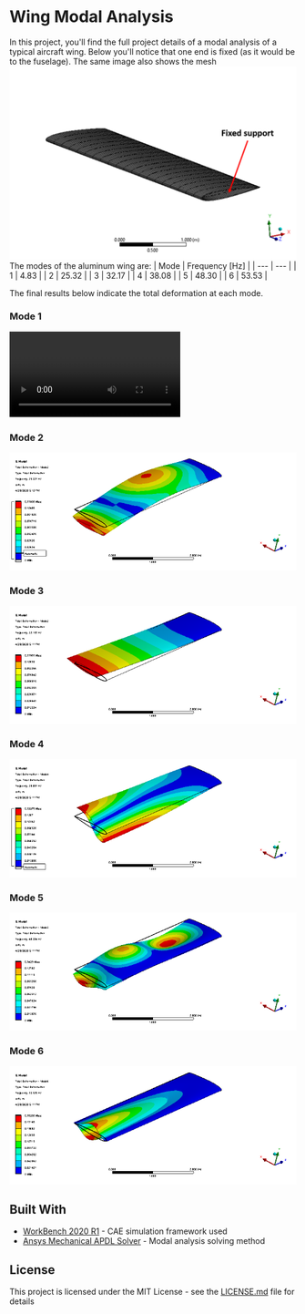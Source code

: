 # Wing Modal Analysis 
In this project, you'll find the full project details of a modal analysis of a typical aircraft wing. Below you'll notice that one end is fixed (as it would be to the fuselage). The same image also shows the mesh
![](wing_modalA_files/user_files/wingmesh_sup.png)
The modes of the aluminum wing are:
| Mode     | Frequency [Hz] |
| ---      | ---       |
| 1 | 4.83 |
| 2 | 25.32 |
| 3 | 32.17 |
| 4 | 38.08 |
| 5 | 48.30 |
| 6 | 53.53 |

The final results below indicate the total deformation at each mode. 
### Mode 1
![](wing_modalA_files/user_files/deformation_mode1.png.mp4)
### Mode 2
![](wing_modalA_files/user_files/deformation_mode2.png)
### Mode 3
![](wing_modalA_files/user_files/deformation_mode3.png)
### Mode 4
![](wing_modalA_files/user_files/deformation_mode4.png)
### Mode 5
![](wing_modalA_files/user_files/deformation_mode5.png)
### Mode 6
![](wing_modalA_files/user_files/deformation_mode6.png)

## Built With

* [WorkBench 2020 R1](https://www.ansys.com/products/platform) - CAE simulation framework used
* [Ansys Mechanical APDL Solver](https://www.ansys.com/services/training-center/structures/introduction-to-ansys-mechanical-apdl) - Modal analysis solving method

## License

This project is licensed under the MIT License - see the [LICENSE.md](LICENSE.md) file for details
